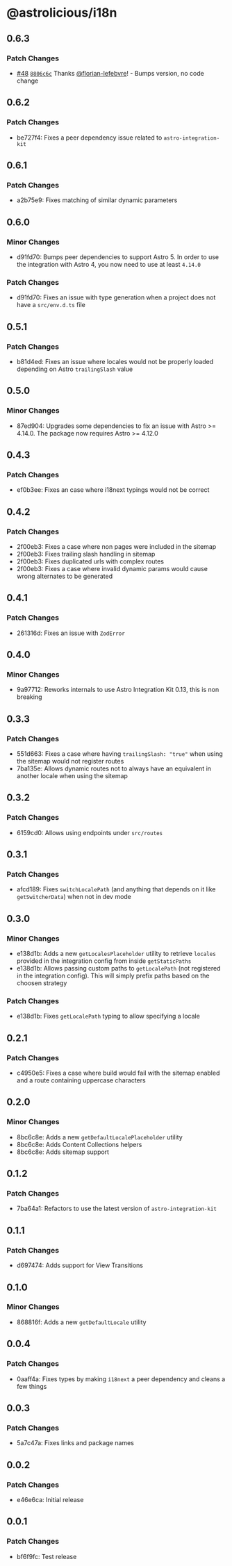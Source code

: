 # @astrolicious/i18n

## 0.6.3

### Patch Changes

- [#48](https://github.com/astrolicious/i18n/pull/48) [`8806c6c`](https://github.com/astrolicious/i18n/commit/8806c6c632d0b5db97bef6958dedbdcdf0f28b5d) Thanks [@florian-lefebvre](https://github.com/florian-lefebvre)! - Bumps version, no code change

## 0.6.2

### Patch Changes

- be727f4: Fixes a peer dependency issue related to `astro-integration-kit`

## 0.6.1

### Patch Changes

- a2b75e9: Fixes matching of similar dynamic parameters

## 0.6.0

### Minor Changes

- d91fd70: Bumps peer dependencies to support Astro 5. In order to use the integration with Astro 4, you now need to use at least `4.14.0`

### Patch Changes

- d91fd70: Fixes an issue with type generation when a project does not have a `src/env.d.ts` file

## 0.5.1

### Patch Changes

- b81d4ed: Fixes an issue where locales would not be properly loaded depending on Astro `trailingSlash` value

## 0.5.0

### Minor Changes

- 87ed904: Upgrades some dependencies to fix an issue with Astro >= 4.14.0. The package now requires Astro >= 4.12.0

## 0.4.3

### Patch Changes

- ef0b3ee: Fixes an case where i18next typings would not be correct

## 0.4.2

### Patch Changes

- 2f00eb3: Fixes a case where non pages were included in the sitemap
- 2f00eb3: Fixes trailing slash handling in sitemap
- 2f00eb3: Fixes duplicated urls with complex routes
- 2f00eb3: Fixes a case where invalid dynamic params would cause wrong alternates to be generated

## 0.4.1

### Patch Changes

- 261316d: Fixes an issue with `ZodError`

## 0.4.0

### Minor Changes

- 9a97712: Reworks internals to use Astro Integration Kit 0.13, this is non breaking

## 0.3.3

### Patch Changes

- 551d663: Fixes a case where having `trailingSlash: "true"` when using the sitemap would not register routes
- 7ba135e: Allows dynamic routes not to always have an equivalent in another locale when using the sitemap

## 0.3.2

### Patch Changes

- 6159cd0: Allows using endpoints under `src/routes`

## 0.3.1

### Patch Changes

- afcd189: Fixes `switchLocalePath` (and anything that depends on it like `getSwitcherData`) when not in dev mode

## 0.3.0

### Minor Changes

- e138d1b: Adds a new `getLocalesPlaceholder` utility to retrieve `locales` provided in the integration config from inside `getStaticPaths`
- e138d1b: Allows passing custom paths to `getLocalePath` (not registered in the integration config). This will simply prefix paths based on the choosen strategy

### Patch Changes

- e138d1b: Fixes `getLocalePath` typing to allow specifying a locale

## 0.2.1

### Patch Changes

- c4950e5: Fixes a case where build would fail with the sitemap enabled and a route containing uppercase characters

## 0.2.0

### Minor Changes

- 8bc6c8e: Adds a new `getDefaultLocalePlaceholder` utility
- 8bc6c8e: Adds Content Collections helpers
- 8bc6c8e: Adds sitemap support

## 0.1.2

### Patch Changes

- 7ba64a1: Refactors to use the latest version of `astro-integration-kit`

## 0.1.1

### Patch Changes

- d697474: Adds support for View Transitions

## 0.1.0

### Minor Changes

- 868816f: Adds a new `getDefaultLocale` utility

## 0.0.4

### Patch Changes

- 0aaff4a: Fixes types by making `i18next` a peer dependency and cleans a few things

## 0.0.3

### Patch Changes

- 5a7c47a: Fixes links and package names

## 0.0.2

### Patch Changes

- e46e6ca: Initial release

## 0.0.1

### Patch Changes

- bf6f9fc: Test release

